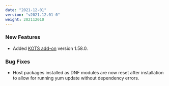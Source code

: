 ```yaml
---
date: "2021-12-01"
version: "v2021.12.01-0"
weight: 202112010
---
```


### <span class="label label-green">New Features</span>
- Added [KOTS add-on](/docs/add-ons/kotsadm) version 1.58.0.

### <span class="label label-orange">Bug Fixes</span>
- Host packages installed as DNF modules are now reset after installation to allow for running yum update without dependency errors.
